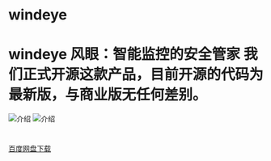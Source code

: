 # windeye
# windeye 风眼：智能监控的安全管家 我们正式开源这款产品，目前开源的代码为最新版，与商业版无任何差别。 
![介绍](https://github.com/unistar-sec/windeye/blob/master/1297304269.jpg)
![介绍](https://github.com/unistar-sec/windeye/blob/master/960836846.jpg)
 
#
[百度网盘下载](https://pan.baidu.com/s/19ErWJGnNtpz4Dxz3gd11Uw)
